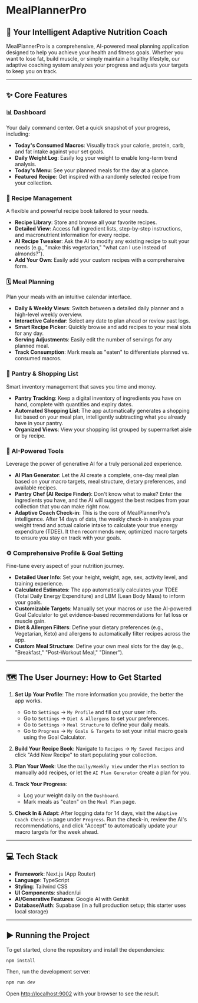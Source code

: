 # MealPlannerPro

## 🚀 Your Intelligent Adaptive Nutrition Coach

MealPlannerPro is a comprehensive, AI-powered meal planning application designed to help you achieve your health and fitness goals. Whether you want to lose fat, build muscle, or simply maintain a healthy lifestyle, our adaptive coaching system analyzes your progress and adjusts your targets to keep you on track.

---

## ✨ Core Features

### 📊 Dashboard
Your daily command center. Get a quick snapshot of your progress, including:
- **Today's Consumed Macros**: Visually track your calorie, protein, carb, and fat intake against your set goals.
- **Daily Weight Log**: Easily log your weight to enable long-term trend analysis.
- **Today's Menu**: See your planned meals for the day at a glance.
- **Featured Recipe**: Get inspired with a randomly selected recipe from your collection.

### 🥗 Recipe Management
A flexible and powerful recipe book tailored to your needs.
- **Recipe Library**: Store and browse all your favorite recipes.
- **Detailed View**: Access full ingredient lists, step-by-step instructions, and macronutrient information for every recipe.
- **AI Recipe Tweaker**: Ask the AI to modify any existing recipe to suit your needs (e.g., "make this vegetarian," "what can I use instead of almonds?").
- **Add Your Own**: Easily add your custom recipes with a comprehensive form.

### 🗓️ Meal Planning
Plan your meals with an intuitive calendar interface.
- **Daily & Weekly Views**: Switch between a detailed daily planner and a high-level weekly overview.
- **Interactive Calendar**: Select any date to plan ahead or review past logs.
- **Smart Recipe Picker**: Quickly browse and add recipes to your meal slots for any day.
- **Serving Adjustments**: Easily edit the number of servings for any planned meal.
- **Track Consumption**: Mark meals as "eaten" to differentiate planned vs. consumed macros.

### 🛒 Pantry & Shopping List
Smart inventory management that saves you time and money.
- **Pantry Tracking**: Keep a digital inventory of ingredients you have on hand, complete with quantities and expiry dates.
- **Automated Shopping List**: The app automatically generates a shopping list based on your meal plan, intelligently subtracting what you already have in your pantry.
- **Organized Views**: View your shopping list grouped by supermarket aisle or by recipe.

### 🤖 AI-Powered Tools
Leverage the power of generative AI for a truly personalized experience.
- **AI Plan Generator**: Let the AI create a complete, one-day meal plan based on your macro targets, meal structure, dietary preferences, and available recipes.
- **Pantry Chef (AI Recipe Finder)**: Don't know what to make? Enter the ingredients you have, and the AI will suggest the best recipes from your collection that you can make right now.
- **Adaptive Coach Check-in**: This is the core of MealPlannerPro's intelligence. After 14 days of data, the weekly check-in analyzes your weight trend and actual calorie intake to calculate your true energy expenditure (TDEE). It then recommends new, optimized macro targets to ensure you stay on track with your goals.

### ⚙️ Comprehensive Profile & Goal Setting
Fine-tune every aspect of your nutrition journey.
- **Detailed User Info**: Set your height, weight, age, sex, activity level, and training experience.
- **Calculated Estimates**: The app automatically calculates your TDEE (Total Daily Energy Expenditure) and LBM (Lean Body Mass) to inform your goals.
- **Customizable Targets**: Manually set your macros or use the AI-powered Goal Calculator to get evidence-based recommendations for fat loss or muscle gain.
- **Diet & Allergen Filters**: Define your dietary preferences (e.g., Vegetarian, Keto) and allergens to automatically filter recipes across the app.
- **Custom Meal Structure**: Define your own meal slots for the day (e.g., "Breakfast," "Post-Workout Meal," "Dinner").

---

## 🗺️ The User Journey: How to Get Started

1.  **Set Up Your Profile**: The more information you provide, the better the app works.
    - Go to `Settings` -> `My Profile` and fill out your user info.
    - Go to `Settings` -> `Diet & Allergens` to set your preferences.
    - Go to `Settings` -> `Meal Structure` to define your daily meals.
    - Go to `Progress` -> `My Goals & Targets` to set your initial macro goals using the Goal Calculator.

2.  **Build Your Recipe Book**: Navigate to `Recipes` -> `My Saved Recipes` and click "Add New Recipe" to start populating your collection.

3.  **Plan Your Week**: Use the `Daily/Weekly View` under the `Plan` section to manually add recipes, or let the `AI Plan Generator` create a plan for you.

4.  **Track Your Progress**:
    - Log your weight daily on the `Dashboard`.
    - Mark meals as "eaten" on the `Meal Plan` page.

5.  **Check In & Adapt**: After logging data for 14 days, visit the `Adaptive Coach Check-in` page under `Progress`. Run the check-in, review the AI's recommendations, and click "Accept" to automatically update your macro targets for the week ahead.

---

## 💻 Tech Stack

- **Framework**: Next.js (App Router)
- **Language**: TypeScript
- **Styling**: Tailwind CSS
- **UI Components**: shadcn/ui
- **AI/Generative Features**: Google AI with Genkit
- **Database/Auth**: Supabase (in a full production setup; this starter uses local storage)

---

## ▶️ Running the Project

To get started, clone the repository and install the dependencies:

```bash
npm install
```

Then, run the development server:

```bash
npm run dev
```

Open [http://localhost:9002](http://localhost:9002) with your browser to see the result.
